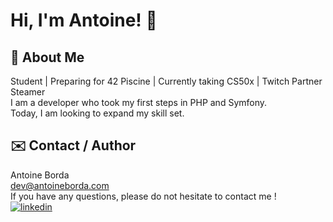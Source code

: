 # Hi, I'm Antoine! 👋

## 🚀 About Me

Student | Preparing for 42 Piscine | Currently taking CS50x | Twitch Partner Steamer  
I am a developer who took my first steps in PHP and Symfony.  
Today, I am looking to expand my skill set.  

## ✉️ Contact / Author

Antoine Borda  
[dev@antoineborda.com](mailto:pro@antoineborda.com)  
If you have any questions, please do not hesitate to contact me !  
[![linkedin](https://img.shields.io/badge/linkedin-0A66C2?style=for-the-badge&logo=linkedin&logoColor=white)](https://www.linkedin.com/in/antoineborda/)
